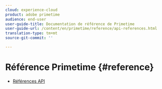 ```yaml
---
cloud: experience-cloud
product: adobe primetime
audience: end-user
user-guide-title: Documentation de référence de Primetime
user-guide-url: /content/en/primetime/reference/api-references.html
translation-type: tm+mt
source-git-commit: ''

---
```



# Référence Primetime {#reference}

+ [Références API](api-references.md)
